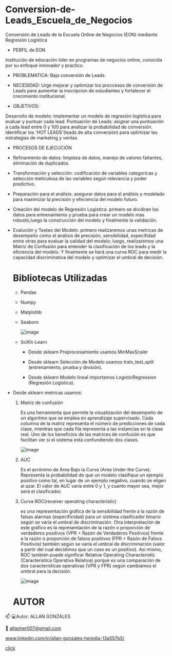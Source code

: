 # Conversion-de-Leads_Escuela_de_Negocios 

Conversión de Leads de la Escuela Online de Negocios (EON) mediante Regresión Logística 

* PERFIL de EON

Institución de educación lider en programas de negocios online, conocida por su enfoque innovador y practico.

* PROBLEMATICA: Baja conversión de Leads
  
* NECESIDAD: Urge mejorar y optimizar los proccesos de conversión de Leads para aumentar la inscripcion de estudiantes y fortalecer el crecimiento institucional. 

* OBJETIVOS:
  
Desarrollo de modelo: implementar un modelo de regresión logística para evaluar y puntuar cada lead.
Puntuación de Leads: asignar una puntuación a cada lead entre 0 y 100 para analizar la probabilidad de conversión.
Identificar los 'HOT LEADS'(leads de alta conversión) para optimizar las estrategias de marketing y ventas.

* PROCESOS DE EJECUCIÓN
  
* Refinamiento de datos: limpieza de datos, manejo de valores faltantes, eliminación de duplicados.
  
* Transformación y selección: codificación de variables categoricas y selección meticulosa de las variables según relevancia y poder predictivo.
  
* Preparación para el análisis: asegurar datos para el análisis y modelado para maximizar la precisión y efeciencia del modelo futuro.
  
* Creación del modelo de Regresión Logistica: primero se dividiran los datos para entrenamiento y prueba para crear un modelo mas robusto,luego la construcción del modelo y finalmente la validación.
  
* Evalución y Testeo del Modelo: primero realizaremos unas metricas de desempeño como el análisis de precisión, sensibilidad, especifidad entre otras para evaluar la calidad del modelo; luego, realizaremos una Matriz de Confusión para entender la clasificación de los leads y la eficiencia del modelo. Y finalmente se hará una curva ROC para medir la capacidad discriminativa del modelo y optimizar el umbral de decisión.

  # Bibliotecas Utilizadas
  
  * Pandas
    
  * Numpy
    
  * Matplotlib
    
  * Seaborn
 
    
    ![image](https://github.com/user-attachments/assets/eb81b775-658f-4e01-949d-1c9d24de272d)

  * SciKit-Learn
    
    * Desde sklearn Preprocesamiento usamos MinMaxScaler
      
    * Desde sklearn Selección de Modelo usamos train_test_split (entrenamiento, prueba y división).
      
    * Desde sklearn Modelo lineal importamos LogisticRegression (Regresión Logística).
      
* Desde sklearn metricas usamos:
    
    1. Matriz de confusión
       
       Es una herramienta que permite la visualización del desempeño de un algoritmo que se emplea en aprendizaje supervisado. Cada columna de la matriz representa el número de predicciones de cada clase, 
       mientras que cada fila representa a las instancias en la clase real. Uno de los beneficios de las matrices de confusión es que facilitan ver si el sistema está confundiendo dos clases.

       ![image](https://github.com/user-attachments/assets/6e10d2c9-4d1e-4665-aa74-91bd5d84d10e)
       
    2. AUC
       
       Es el acrónimo de Área Bajo la Curva (Area Under the Curve). Representa la probabilidad de que un modelo clasifique un ejemplo positivo como tal, en lugar de un ejemplo negativo, cuando se eligen al 
       azar. El valor de AUC varía entre 0 y 1, y cuanto mayor sea, mejor será el clasificador.
       
    3. Curva ROC(receiver operating characteristic)
       
       es una representación gráfica de la sensibilidad frente a la razón de falsas alarmas (especificidad) para un sistema clasificador binario según se varía el umbral de discriminación. Otra interpretación 
       de este gráfico es la representación de la razón o proporción de verdaderos positivos (VPR = Razón de Verdaderos Positivos) frente a la razón o proporción de falsos positivos (FPR = Razón de Falsos 
       Positivos) también según se varía el umbral de discriminación (valor a partir del cual decidimos que un caso es un positivo). Así mismo, ROC también puede significar Relative Operating Characteristic 
       (Característica Operativa Relativa) porque es una comparación de dos características operativas (VPR y FPR) según cambiamos el umbral para la decisión.
   
       ![image](https://github.com/user-attachments/assets/420cd907-38d4-407e-872d-3dac4f9fad8b)

       
       

  # AUTOR

📫 
   💻Autor: ALLAN GONZALES
  
   📩 allgoher007@gmail.com
  
   www.linkedin.com/in/allan-gonzales-heredia-13a557b5/
 
 

[click ](https://github.com/AllGoHer/RL_Conversi-n-de-Leads_Escuela_de_Negocios-/blob/main/Conversion_de_Leads_con_Regresi%C3%B3n_Logistica_II_EON.ipynb)




		
		
		
		
		
		



		
		
		
		
		
		


		
		
		
		
		
		


